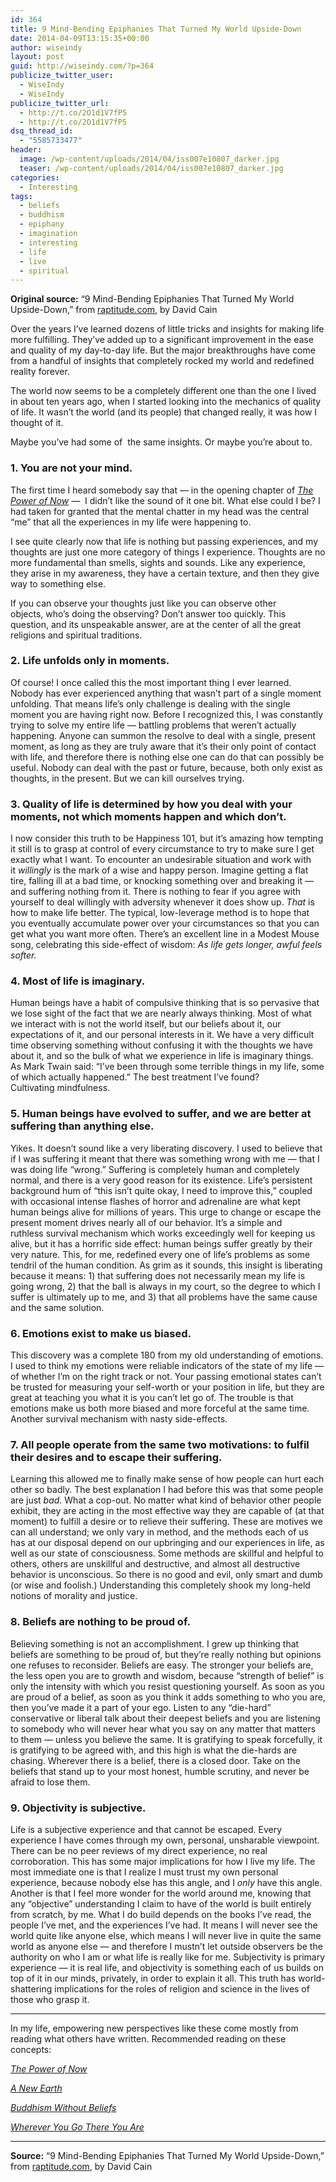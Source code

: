 ```yaml
---
id: 364
title: 9 Mind-Bending Epiphanies That Turned My World Upside-Down
date: 2014-04-09T13:15:35+00:00
author: wiseindy
layout: post
guid: http://wiseindy.com/?p=364
publicize_twitter_user:
  - WiseIndy
  - WiseIndy
publicize_twitter_url:
  - http://t.co/2O1d1V7fP5
  - http://t.co/2O1d1V7fP5
dsq_thread_id:
  - "5585733477"
header:
  image: /wp-content/uploads/2014/04/iss007e10807_darker.jpg
  teaser: /wp-content/uploads/2014/04/iss007e10807_darker.jpg
categories:
  - Interesting
tags:
  - beliefs
  - buddhism
  - epiphany
  - imagination
  - interesting
  - life
  - live
  - spiritual
---
```

<strong>Original source:</strong> “9 Mind-Bending Epiphanies That Turned My World Upside-Down,” from <a href="http://www.raptitude.com/2010/10/9-mind-bending-epiphanies-that-turned-my-world-upside-down/" target="_blank">raptitude.com</a>, by David Cain

Over the years I’ve learned dozens of little tricks and insights for making life more fulfilling. They’ve added up to a significant improvement in the ease and quality of my day-to-day life. But the major breakthroughs have come from a handful of insights that completely rocked my world and redefined reality forever.

<!--more-->

The world now seems to be a completely different one than the one I lived in about ten years ago, when I started looking into the mechanics of quality of life. It wasn’t the world (and its people) that changed really, it was how I thought of it.

Maybe you’ve had some of  the same insights. Or maybe you’re about to.
<h3 style="font-weight: bold;">1. You are not your mind.</h3>
The first time I heard somebody say that — in the opening chapter of <em><a title="The Power of Now" href="http://amzn.to/1hB7bUt" target="_blank">The Power of Now</a></em> —  I didn’t like the sound of it one bit. What else could I be? I had taken for granted that the mental chatter in my head was the central “me” that all the experiences in my life were happening to.

I see quite clearly now that life is nothing but passing experiences, and my thoughts are just one more category of things I experience. Thoughts are no more fundamental than smells, sights and sounds. Like any experience, they arise in my awareness, they have a certain texture, and then they give way to something else.

If you can observe your thoughts just like you can observe other objects, who’s doing the observing? Don’t answer too quickly. This question, and its unspeakable answer, are at the center of all the great religions and spiritual traditions.
<h3 style="font-weight: bold;">2. Life unfolds only in moments.</h3>
Of course! I once called this the most important thing I ever learned. Nobody has ever experienced anything that wasn’t part of a single moment unfolding. That means life’s only challenge is dealing with the single moment you are having right now. Before I recognized this, I was constantly trying to solve my entire life — battling problems that weren’t actually happening. Anyone can summon the resolve to deal with a single, present moment, as long as they are truly aware that it’s their only point of contact with life, and therefore there is nothing else one can do that can possibly be useful. Nobody can deal with the past or future, because, both only exist as thoughts, in the present. But we can kill ourselves trying.<span id="more-3531"></span>
<h3 style="font-weight: bold;">3. Quality of life is determined by how you deal with your moments, not which moments happen and which don’t.</h3>
I now consider this truth to be Happiness 101, but it’s amazing how tempting it still is to grasp at control of every circumstance to try to make sure I get exactly what I want. To encounter an undesirable situation and work with it <em>willingly</em> is the mark of a wise and happy person. Imagine getting a flat tire, falling ill at a bad time, or knocking something over and breaking it — and suffering nothing from it. There is nothing to fear if you agree with yourself to deal willingly with adversity whenever it does show up. <em>That</em> is how to make life better. The typical, low-leverage method is to hope that you eventually accumulate power over your circumstances so that you can get what you want more often. There’s an excellent line in a Modest Mouse song, celebrating this side-effect of wisdom: <em>As life gets longer, awful feels softer.</em>
<h3 style="font-weight: bold;">4. Most of life is imaginary.</h3>
Human beings have a habit of compulsive thinking that is so pervasive that we lose sight of the fact that we are nearly always thinking. Most of what we interact with is not the world itself, but our beliefs about it, our expectations of it, and our personal interests in it. We have a very difficult time observing something without confusing it with the thoughts we have about it, and so the bulk of what we experience in life is imaginary things. As Mark Twain said: “I’ve been through some terrible things in my life, some of which actually happened.” The best treatment I’ve found? Cultivating mindfulness.
<h3 style="font-weight: bold;">5. Human beings have evolved to suffer, and we are better at suffering than anything else.</h3>
Yikes. It doesn’t sound like a very liberating discovery. I used to believe that if I was suffering it meant that there was something wrong with me — that I was doing life “wrong.” Suffering is completely human and completely normal, and there is a very good reason for its existence. Life’s persistent background hum of “this isn’t quite okay, I need to improve this,” coupled with occasional intense flashes of horror and adrenaline are what kept human beings alive for millions of years. This urge to change or escape the present moment drives nearly all of our behavior. It’s a simple and ruthless survival mechanism which works exceedingly well for keeping us alive, but it has a horrific side effect: human beings suffer greatly by their very nature. This, for me, redefined every one of life’s problems as some tendril of the human condition. As grim as it sounds, this insight is liberating because it means: 1) that suffering does not necessarily mean my life is going wrong, 2) that the ball is always in my court, so the degree to which I suffer is ultimately up to me, and 3) that all problems have the same cause and the same solution.
<h3 style="font-weight: bold;">6. Emotions exist to make us biased.</h3>
This discovery was a complete 180 from my old understanding of emotions. I used to think my emotions were reliable indicators of the state of my life — of whether I’m on the right track or not. Your passing emotional states can’t be trusted for measuring your self-worth or your position in life, but they are great at teaching you what it is you can’t let go of. The trouble is that emotions make us both more biased and more forceful at the same time. Another survival mechanism with nasty side-effects.
<h3 style="font-weight: bold;">7. All people operate from the same two motivations: to fulfil their desires and to escape their suffering.</h3>
Learning this allowed me to finally make sense of how people can hurt each other so badly. The best explanation I had before this was that some people are just <em>bad</em>. What a cop-out. No matter what kind of behavior other people exhibit, they are acting in the most effective way they are capable of (at that moment) to fulfill a desire or to relieve their suffering. These are motives we can all understand; we only vary in method, and the methods each of us has at our disposal depend on our upbringing and our experiences in life, as well as our state of consciousness. Some methods are skillful and helpful to others, others are unskillful and destructive, and almost all destructive behavior is unconscious. So there is no good and evil, only smart and dumb (or wise and foolish.) Understanding this completely shook my long-held notions of morality and justice.
<h3 style="font-weight: bold;">8. Beliefs are nothing to be proud of.</h3>
Believing something is not an accomplishment. I grew up thinking that beliefs are something to be proud of, but they’re really nothing but opinions one refuses to reconsider. Beliefs are easy. The stronger your beliefs are, the less open you are to growth and wisdom, because “strength of belief” is only the intensity with which you resist questioning yourself. As soon as you are proud of a belief, as soon as you think it adds something to who you are, then you’ve made it a part of your ego. Listen to any “die-hard” conservative or liberal talk about their deepest beliefs and you are listening to somebody who will never hear what you say on any matter that matters to them — unless you believe the same. It is gratifying to speak forcefully, it is gratifying to be agreed with, and this high is what the die-hards are chasing. Wherever there is a belief, there is a closed door. Take on the beliefs that stand up to your most honest, humble scrutiny, and never be afraid to lose them.
<h3 style="font-weight: bold;">9. Objectivity is subjective.</h3>
Life is a subjective experience and that cannot be escaped. Every experience I have comes through my own, personal, unsharable viewpoint. There can be no peer reviews of my direct experience, no real corroboration. This has some major implications for how I live my life. The most immediate one is that I realize I must trust my own personal experience, because nobody else has this angle, and I <em>only</em> have this angle. Another is that I feel more wonder for the world around me, knowing that any “objective” understanding I claim to have of the world is built entirely from scratch, by me. What I do build depends on the books I’ve read, the people I’ve met, and the experiences I’ve had. It means I will never see the world quite like anyone else, which means I will never live in quite the same world as anyone else — and therefore I mustn’t let outside observers be the authority on who I am or what life is really like for me. Subjectivity is primary experience — it is real life, and objectivity is something each of us builds on top of it in our minds, privately, in order to explain it all. This truth has world-shattering implications for the roles of religion and science in the lives of those who grasp it.

***

In my life, empowering new perspectives like these come mostly from reading what others have written. Recommended reading on these concepts:

<em><a href="http://amzn.to/1hB7bUt">The Power of Now</a></em>

<em><a href="http://amzn.to/1oLxbGm" target="_blank">A New Earth</a>
</em>

<em><a href="http://amzn.to/1qi4MoG">Buddhism Without Beliefs</a>
</em>

<em><a href="http://amzn.to/1hB7rTm">Wherever You Go There You Are</a></em>

***

<strong>Source:</strong> “9 Mind-Bending Epiphanies That Turned My World Upside-Down,” from <a href="http://www.raptitude.com/2010/10/9-mind-bending-epiphanies-that-turned-my-world-upside-down/" target="_blank">raptitude.com</a>, by David Cain